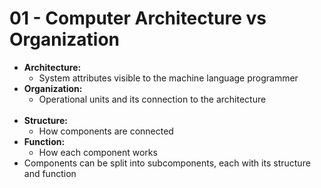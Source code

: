 # 01 - Computer Architecture vs Organization

* **Architecture:**
    * System attributes visible to the machine language programmer
* **Organization:**
    * Operational units and its connection to the architecture
<br><br>
* **Structure:**
    * How components are connected
* **Function:**
    * How each component works
* Components can be split into subcomponents, each with its structure and function
